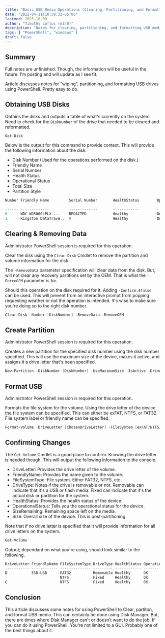 ```yaml
---
title: "Basic USB Media Operations (Clearing, Partitioning, and Formatting) In PowerShell"
date: "2022-04-11T10:39:32-05:00"
lastmod: 2025-10-09
author: "Timothy Loftus (n3s0)"
description: "Notes for clearing, partitioning, and formatting USB media using PowerShell."
tags: [ "PowerShell", "windows" ]
draft: false
---
```


## Summary

Full notes are unfinished. Though, the information will be useful in 
the future. I'm posting and will update as I see fit.

Article discusses notes for "wiping", partitioning, and formatting USB
drives using PowerShell. Pretty easy to do. 

## Obtaining USB Disks

Obtains the disks and outputs a table of what's currently on the system. 
Need to check for the ```DiskNumber``` of the drive that needed to be
cleared and reformatted.

```powershell
Get-Disk
```

Below is the output for this command to provide context. This will
provide the following information about the disk.

- Disk Number (Used for the operations performed on the disk.)
- Friendly Name 
- Serial Number
- Health Status
- Operational Status
- Total Size
- Partition Style

```powershell
Number Friendly Name         Serial Number       HealthStatus        OperationalStatus   Total Size Partion Syle

------ -------------         -------------       ------------        -----------------   ---------- -----------
0      WDC WD5000LPLX-...    REDACTED            Healthy             Online              478.98 GB  GPT
1      Kingston DataTrave..  0                   Healthy             Online               14.41 GB  MBR
```

## Clearing & Removing Data

Administrator PowerShell session is required for this operation.

Clear the disk using the ```Clear-Disk``` Cmdlet to remove the partition
and volume information for the disk. 

The ```-RemoveData``` parameter specification will clear data from the 
disk. But, will not clear any recovery partitions set by the OEM. That 
is what the ```-ForceOEM``` parameter is for.

Should this operation on the disk required for it. Adding
```-Confirm:$false``` can be used. This will prevent from an interactive
prompt from popping requesting weather or not the operation is intended.
It's wise to make sure you're doing so to the right disk number.

```powershell
Clear-Disk -Number [DiskNumber] -RemoveData -RemoveOEM
```

## Create Partition

Administrator PowerShell session is required for this operation.

Creates a new partition for the specified disk number using the disk
number specified. This will use the maximum size of the device, makes it
active, and assigns it a drive letter that's been specified.

```powershell
New-Partition -DiskNumber [DiskNumber] -UseMaximumSize -IsActive -DriveLetter [ChosenDriveLetter]
```

## Format USB

Administrator PowerShell session is required for this operation.

Formats the file system for the volume. Using the drive letter of the
device the file system can be specified. This can either be exFAT, NTFS,
or FAT32. File system label or friendly name can be specified.

```powershell
Format-Volume -DriveLetter [ChosenDriveLetter] -FileSystem [exFAT/NTFS/FAT32] -NewFileSystemLabel [USBLabel]
```

## Confirming Changes

The ```Get-Volume``` Cmdlet is a good place to confirm. Knowing the
drive letter is needed though. This will output the following
information to the console.

- DriveLetter: Provides the drive letter of the volume.
- FriendlyName: Provides the name given to the volume.
- FileSystemType: File system. Either FAT32, NTFS, etc.
- DriveType: Notes if the drive is removable or not. Removable can
  indicate that it's a USB or flash media. Fixed can indicate that it's
  the actual disk or partition for the system.
- HealthStatus: Provides the health status of the device.
- OperationalStatus: Tells you the operational status for the device.
- SizeRemaining: Remaining space left on the media.
- Size: Overall size of the device. This is post-partitioning.

Note that if no drive letter is specified that it will provide
information for all drive letters on the system.

```powershell
Get-Volume
```

Output; dependant on what you're using, should look similar to the
following.

```powershell
DriveLetter FriendlyName FileSystemType DriveType HealthStatus OperationalStatus SizeRemaining      Size
----------- ------------ -------------- --------- ------------ ----------------- -------------      ----
D           ESD-USB      FAT32          Removable Healthy      OK                     24.35 GB  28.64 GB
                         NTFS           Fixed     Healthy      OK                     84.05 MB    500 MB
C                        NTFS           Fixed     Healthy      OK                     163.5 GB 237.86 GB
```

## Conclusion

This article discusses some notes for using PowerShell to Clear,
partiton, and format USB media. This can certainly be done using Disk
Manager. But, there are times where Disk Manager can't or doesn't want
to do the job. If you can do it using PowerShell. You're not limited to
a GUI. Probably one of the best things about it.

